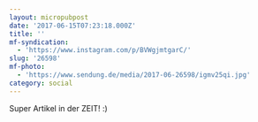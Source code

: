 ```yaml
---
layout: micropubpost
date: '2017-06-15T07:23:18.000Z'
title: ''
mf-syndication:
  - 'https://www.instagram.com/p/BVWgjmtgarC/'
slug: '26598'
mf-photo:
  - 'https://www.sendung.de/media/2017-06-26598/igmv25qi.jpg'
category: social
---
```

Super Artikel in der ZEIT! :)
